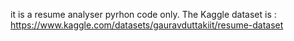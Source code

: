 it is a resume analyser pyrhon code only.
 The Kaggle dataset is :
   https://www.kaggle.com/datasets/gauravduttakiit/resume-dataset
